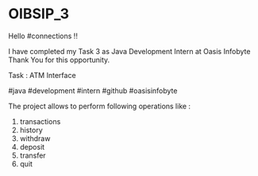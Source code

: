 # OIBSIP_3

Hello #connections !!

I have completed my Task 3 as Java Development Intern at Oasis Infobyte Thank You for this opportunity.

Task : ATM Interface

#java #development #intern #github #oasisinfobyte

The project allows to perform following operations like :
1. transactions
2. history 
3. withdraw 
4. deposit
5. transfer 
6. quit 

